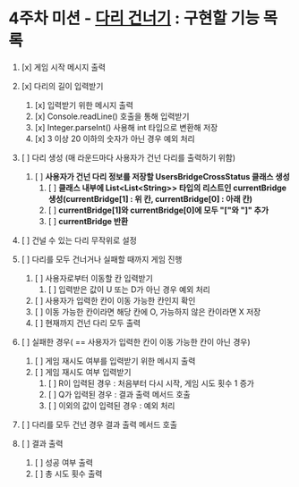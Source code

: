 # 4주차 미션 - [다리 건너기](https://www.notion.so/ca474d281e414157881a7047f8ebe24a?v=11d6ac51a94948b392677cbf12ddd306) : 구현할 기능 목록

1. [x] 게임 시작 메시지 출력
2. [x] 다리의 길이 입력받기
   1. [x] 입력받기 위한 메시지 출력
   2. [x] Console.readLine() 호출을 통해 입력받기
   3. [x] Integer.parseInt() 사용해 int 타입으로 변환해 저장
   4. [x] 3 이상 20 이하의 숫자가 아닌 경우 예외 처리
3. [ ] 다리 생성 (매 라운드마다 사용자가 건넌 다리를 출력하기 위함)
   1. [ ] **사용자가 건넌 다리 정보를 저장할 UsersBridgeCrossStatus 클래스 생성**
         1. [ ] **클래스 내부에 List<List<String\>> 타입의 리스트인 currentBridge 생성(currentBridge[1] : 위 칸, currentBridge[0] : 아래 칸)**
         2. [ ] **currentBridge[1]와 currentBridge[0]에 모두 "["와 "]" 추가**
         3. [ ] **currentBridge 반환**
4. [ ] 건널 수 있는 다리 무작위로 설정


1. [ ] 다리를 모두 건너거나 실패할 때까지 게임 진행
   1. [ ] 사용자로부터 이동할 칸 입력받기
      1. [ ] 입력받은 값이 U 또는 D가 아닌 경우 예외 처리
   2. [ ] 사용자가 입력한 칸이 이동 가능한 칸인지 확인
   3. [ ] 이동 가능한 칸이라면 해당 칸에 O, 가능하지 않은 칸이라면 X 저장
   4. [ ] 현재까지 건넌 다리 모두 출력


2. [ ] 실패한 경우( == 사용자가 입력한 칸이 이동 가능한 칸이 아닌 경우)
   1. [ ] 게임 재시도 여부를 입력받기 위한 메시지 출력
   2. [ ] 게임 재시도 여부 입력받기
      1. [ ] R이 입력된 경우 : 처음부터 다시 시작, 게임 시도 횟수 1 증가
      2. [ ] Q가 입력된 경우 : 결과 출력 메서드 호출
      3. [ ] 이외의 값이 입력된 경우 : 예외 처리
3. [ ] 다리를 모두 건넌 경우 결과 출력 메서드 호출


4. [ ] 결과 출력
   1. [ ] 성공 여부 출력
   2. [ ] 총 시도 횟수 출력